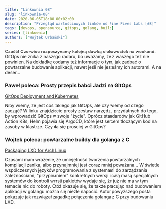 ```yaml
---
title: "Linkownia 08"
slug: "linkownia-08"
date: 2020-06-05T18:00:00+02:00
description: "Przegląd wartościowych linków od Nine Fives Labs [#8]"
tags: [devops, opensource, gitops, golang, build]
series: [linkownia]
authors: ["Wojtek Urbański"]
---
```


Cześć!
Czerwiec rozpoczynamy kolejną dawką ciekawostek na weekend.
GitOps nie znika z naszego radaru, bo uważamy, że z waszego też nie powinien.
Na dokładkę dodamy też informacje o tym, jak zadbać o powtarzalne budowanie aplikacji, nawet jeśli nie jesteśmy ich autorami. 
A na deser...
<!--more-->

### Paweł poleca: Prosty przepis babci Jadzi na GitOps

[GitOps Deployment and Kubernetes](https://medium.com/riskified-technology/gitops-deployment-and-kubernetes-f1ab289efa4b)

Niby wiemy, że jest coś takiego jak GitOps, ale czy wiemy od czego zacząć?
W linku znajdziecie prosty zestaw narzędzi, przydatnych do tego, by wprowadzić GitOps w swoje "życie".
Oprócz standardów jak GitHub Action K8s, Helm pojawia się ArgoCD, które jest sercem tłoczącym kod na zasoby w klastrze.
Czy da się prościej w GitOps?

### Wojtek poleca: powtarzalne buildy dla golanga z C

[Packaging LXD for Arch Linux](https://linderud.dev/blog/packaging-lxd-for-arch-linux/)

Czasami mam wrażenie, że umiejętność tworzenia powtarzalnych kompilacji zanika, albo przynajmniej jest coraz mniej poważana...
W świetle współczesnych języków programowania z systemami do zarządzania zależnościami, "przypinaniem" konkretnych wersji i całą
masą specjalnych systemów do kontroli wersji pakietów wydaje się, że już nie ma w tym temacie nic do roboty.
Otóż okazuje się, że także pracując nad budowaniem aplikacji w golangu można się nieźle napocić.
Autor powyższego posta pokazuje jak rozwiązał zagadkę połączenia golanga z C przy budowaniu LXD.

